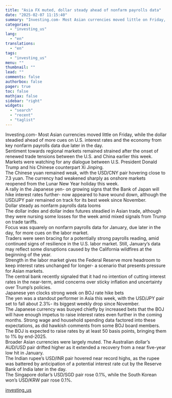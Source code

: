 ```yaml
---
title: "Asia FX muted, dollar steady ahead of nonfarm payrolls data"
date: "2025-02-07 11:15:40"
summary: "Investing.com- Most Asian currencies moved little on Friday, while the dollar steadied ahead of more cues on U.S. interest rates and the economy from key nonfarm payrolls data due later in the day. Sentiment towards regional markets remained strained after the onset of renewed trade tensions between the U.S. and..."
categories:
  - "investing_us"
lang:
  - "en"
translations:
  - "en"
tags:
  - "investing_us"
menu: ""
thumbnail: ""
lead: ""
comments: false
authorbox: false
pager: true
toc: false
mathjax: false
sidebar: "right"
widgets:
  - "search"
  - "recent"
  - "taglist"
---
```


Investing.com- Most Asian currencies moved little on Friday, while the dollar steadied ahead of more cues on U.S. interest rates and the economy from key nonfarm payrolls data due later in the day.   
Sentiment towards regional markets remained strained after the onset of renewed trade tensions between the U.S. and China earlier this week. Markets were watching for any dialogue between U.S. President Donald Trump and his Chinese counterpart Xi Jinping.   
The Chinese yuan remained weak, with the USD/CNY pair hovering close to 7.3 yuan. The currency had weakened sharply as onshore markets reopened from the Lunar New Year holiday this week.   
A rally in the Japanese yen- on growing signs that the Bank of Japan will hike interest rates further- now appeared to have wound down, although the USD/JPY pair remained on track for its best week since November.   
Dollar steady as nonfarm payrolls data looms   
The dollar index and dollar index futures steadied in Asian trade, although they were nursing some losses for the week amid mixed signals from Trump on trade tariffs.  
Focus was squarely on nonfarm payrolls data for January, due later in the day, for more cues on the labor market.  
Traders were seen bracing for a potentially strong payrolls reading, amid continued signs of resilience in the U.S. labor market. Still, January’s data may reflect some disruptions caused by the California wildfires at the beginning of the year.   
Strength in the labor market gives the Federal Reserve more headroom to keep interest rates unchanged for longer- a scenario that presents pressure for Asian markets.  
The central bank recently signaled that it had no intention of cutting interest rates in the near-term, amid concerns over sticky inflation and uncertainty over Trump’s policies.  
Japanese yen clocks strong week on BOJ rate hike bets  
The yen was a standout performer in Asia this week, with the USD/JPY pair set to fall about 2.3%- its biggest weekly drop since November.   
The Japanese currency was buoyed chiefly by increased bets that the BOJ will have enough impetus to raise interest rates even further in the coming months. Strong wage and household spending data factored into these expectations, as did hawkish comments from some BOJ board members.   
The BOJ is expected to raise rates by at least 50 basis points, bringing them to 1% by end-2025.   
Broader Asian currencies were largely muted. The Australian dollar’s AUD/USD pair drifted higher as it extended a recovery from a near five-year low hit in January.  
The Indian rupee’s USD/INR pair hovered near record highs, as the rupee was battered by anticipation of a potential interest rate cut by the Reserve Bank of India later in the day.   
The Singapore dollar’s USD/SGD pair rose 0.1%, while the South Korean won’s USD/KRW pair rose 0.1%.

[investing_us](https://www.investing.com/news/forex-news/asia-fx-muted-dollar-steady-ahead-of-nonfarm-payrolls-data-3855433)
